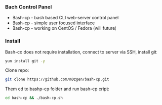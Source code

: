 ### Bach Control Panel
* Bash-cp - bash based CLI web-server control panel
* Bash-cp - simple user focused interface
* Bash-cp - working on CentOS / Fedora (will future)

### Install
Bash-co does not require installation, connect to server via SSH, install git:
```bash
yum install git -y
```
Clone repo:
```bash
git clone https://github.com/m0zgen/bash-cp.git
```
Them cd to bashp-cp folder and run bash-cp cript:
```bash
cd bash-cp && ./bash-cp.sh
```